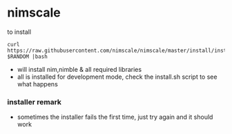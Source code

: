 # nimscale

to install
```
curl https://raw.githubusercontent.com/nimscale/nimscale/master/install/install.sh?$RANDOM |bash
```

- will install nim,nimble & all required libraries
- all is installed for development mode, check the install.sh script to see what happens

### installer remark

- sometimes the installer fails the first time, just try again and it should work 


